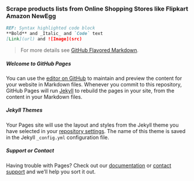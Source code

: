 ### Scrape products lists from Online Shopping Stores like Flipkart Amazon NewEgg


```markdown
REF: Syntax highlighted code block
**Bold** and _Italic_ and `Code` text
[Link](url) and ![Image](src)
```

>For more details see [GitHub Flavored Markdown](https://guides.github.com/features/mastering-markdown/).

##### Welcome to GitHub Pages
You can use the [editor on GitHub](https://github.com/SDprojects8/OnlineStoreWebScraping/edit/main/README.md) to maintain and preview the content for your website in Markdown files.
Whenever you commit to this repository, GitHub Pages will run [Jekyll](https://jekyllrb.com/) to rebuild the pages in your site, from the content in your Markdown files.

##### Jekyll Themes
Your Pages site will use the layout and styles from the Jekyll theme you have selected in your [repository settings](https://github.com/SDprojects8/OnlineStoreWebScraping/settings). The name of this theme is saved in the Jekyll `_config.yml` configuration file.

##### Support or Contact
Having trouble with Pages? Check out our [documentation](https://docs.github.com/categories/github-pages-basics/) or [contact support](https://github.com/contact) and we’ll help you sort it out.
